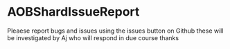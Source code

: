 # AOBShardIssueReport
Pleaese report bugs and issues using the issues button on Github these will be investigated by Aj who will respond in due course thanks
